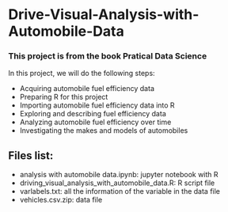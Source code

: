 # Drive-Visual-Analysis-with-Automobile-Data
### This project is from the book Pratical Data Science

In this project, we will do the following steps:

* Acquiring automobile fuel efficiency data
* Preparing R for this project
* Importing automobile fuel efficiency data into R
* Exploring and describing fuel efficiency data
* Analyzing automobile fuel efficiency over time
* Investigating the makes and models of automobiles

## Files list:
* analysis with automobile data.ipynb: jupyter notebook with R  
* driving_visual_analysis_with_automobile_data.R: R script file
* varlabels.txt: all the information of the variable in the data file
* vehicles.csv.zip: data file

